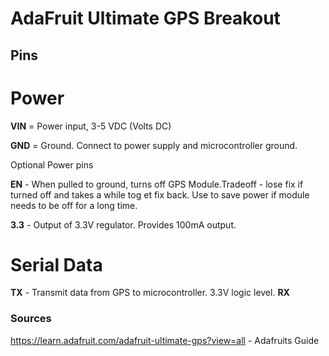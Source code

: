 # AdaFruit Ultimate GPS Breakout
## Pins
# Power
**VIN** = Power input, 3-5 VDC (Volts DC)

**GND** = Ground. Connect to power supply and microcontroller ground.

Optional Power pins

**EN** - When pulled to ground, turns off GPS Module.Tradeoff - lose fix if turned off and takes a while tog et fix back. Use to save power if module needs to be off for a long time.

**3.3** - Output of 3.3V regulator. Provides 100mA output.

# Serial Data
**TX** - Transmit data from GPS to microcontroller. 3.3V logic level.
**RX** 


### Sources
https://learn.adafruit.com/adafruit-ultimate-gps?view=all - Adafruits Guide

